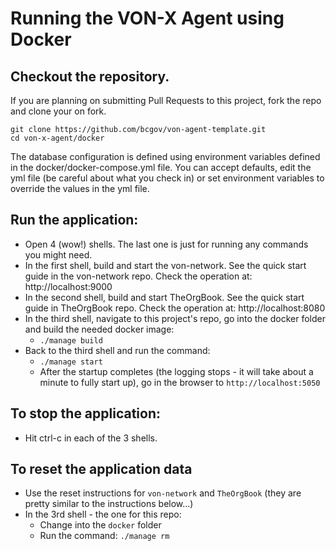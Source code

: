 # Running the VON-X Agent using Docker

## Checkout the repository.

If you are planning on submitting Pull Requests to this project, fork the repo and clone your on fork.

```
git clone https://github.com/bcgov/von-agent-template.git
cd von-x-agent/docker
```

The database configuration is defined using environment variables defined in the docker/docker-compose.yml file.  You can accept defaults, edit the yml file (be careful about what you check in) or set environment variables to override the values in the yml file.

## Run the application:

* Open 4 (wow!) shells. The last one is just for running any commands you might need.
* In the first shell, build and start the von-network. See the quick start guide in the von-network repo. Check the operation at: http://localhost:9000
* In the second shell, build and start TheOrgBook. See the quick start guide in TheOrgBook repo. Check the operation at: http://localhost:8080
* In the third shell, navigate to this project's repo, go into the docker folder and build the needed docker image:
    * `./manage build`
* Back to the third shell and run the command:
    * `./manage start`
    * After the startup completes (the logging stops - it will take about a minute to fully start up), go in the browser to `http://localhost:5050`

## To stop the application:

* Hit ctrl-c in each of the 3 shells.

## To reset the application data

* Use the reset instructions for `von-network` and `TheOrgBook` (they are pretty similar to the instructions below...)
* In the 3rd shell - the one for this repo:
    * Change into the `docker` folder
    * Run the command: `./manage rm`
